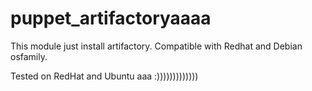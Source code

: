 # puppet_artifactoryaaaa

This module just install artifactory.
Compatible with Redhat and Debian osfamily. 

Tested on RedHat and Ubuntu
aaa
:)))))))))))))
